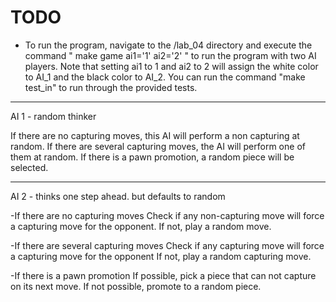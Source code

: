 # TODO

* To run the program, navigate to the /lab_04 directory and execute the command " make game ai1='1' ai2='2' " to run the program with two AI players. Note that setting ai1 to 1 and ai2 to 2 will assign the white color to AI_1 and the black color to AI_2. You can run the command "make test_in" to run through the provided tests.


___________________________________________________________________________________________

AI 1 - random thinker 

If there are no capturing moves, this AI will perform a non capturing at random.
If there are several capturing moves, the AI will perform one of them at random.
If there is a pawn promotion, a random piece will be selected.

______________________________________________________________________

AI 2 - thinks one step ahead. but defaults to random

-If there are no capturing moves
Check if any non-capturing move will force a capturing move for the opponent.
If not, play a random move.

-If there are several capturing moves
Check if any capturing move will force a capturing move for the opponent
If not, play a random capturing move.

-If there is a pawn promotion
If possible, pick a piece that can not capture on its next move.
If not possible, promote to a random piece.